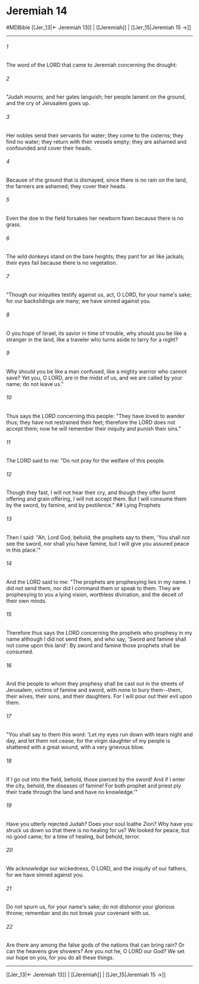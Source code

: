 # Jeremiah 14
#MDBible
[[Jer_13|← Jeremiah 13]] | [[Jeremiah]] | [[Jer_15|Jeremiah 15 →]]

***

###### 1 

The word of the LORD that came to Jeremiah concerning the drought: 

###### 2 

"Judah mourns, and her gates languish; her people lament on the ground, and the cry of Jerusalem goes up. 

###### 3 

Her nobles send their servants for water; they come to the cisterns; they find no water; they return with their vessels empty; they are ashamed and confounded and cover their heads. 

###### 4 

Because of the ground that is dismayed, since there is no rain on the land, the farmers are ashamed; they cover their heads. 

###### 5 

Even the doe in the field forsakes her newborn fawn because there is no grass. 

###### 6 

The wild donkeys stand on the bare heights; they pant for air like jackals; their eyes fail because there is no vegetation. 

###### 7 

"Though our iniquities testify against us, act, O LORD, for your name's sake; for our backslidings are many; we have sinned against you. 

###### 8 

O you hope of Israel, its savior in time of trouble, why should you be like a stranger in the land, like a traveler who turns aside to tarry for a night? 

###### 9 

Why should you be like a man confused, like a mighty warrior who cannot save? Yet you, O LORD, are in the midst of us, and we are called by your name; do not leave us." 

###### 10 

Thus says the LORD concerning this people: "They have loved to wander thus; they have not restrained their feet; therefore the LORD does not accept them; now he will remember their iniquity and punish their sins." 

###### 11 

The LORD said to me: "Do not pray for the welfare of this people. 

###### 12 

Though they fast, I will not hear their cry, and though they offer burnt offering and grain offering, I will not accept them. But I will consume them by the sword, by famine, and by pestilence." ## Lying Prophets 

###### 13 

Then I said: "Ah, Lord God, behold, the prophets say to them, 'You shall not see the sword, nor shall you have famine, but I will give you assured peace in this place.'" 

###### 14 

And the LORD said to me: "The prophets are prophesying lies in my name. I did not send them, nor did I command them or speak to them. They are prophesying to you a lying vision, worthless divination, and the deceit of their own minds. 

###### 15 

Therefore thus says the LORD concerning the prophets who prophesy in my name although I did not send them, and who say, 'Sword and famine shall not come upon this land': By sword and famine those prophets shall be consumed. 

###### 16 

And the people to whom they prophesy shall be cast out in the streets of Jerusalem, victims of famine and sword, with none to bury them--them, their wives, their sons, and their daughters. For I will pour out their evil upon them. 

###### 17 

"You shall say to them this word: 'Let my eyes run down with tears night and day, and let them not cease, for the virgin daughter of my people is shattered with a great wound, with a very grievous blow. 

###### 18 

If I go out into the field, behold, those pierced by the sword! And if I enter the city, behold, the diseases of famine! For both prophet and priest ply their trade through the land and have no knowledge.'" 

###### 19 

Have you utterly rejected Judah? Does your soul loathe Zion? Why have you struck us down so that there is no healing for us? We looked for peace, but no good came; for a time of healing, but behold, terror. 

###### 20 

We acknowledge our wickedness, O LORD, and the iniquity of our fathers, for we have sinned against you. 

###### 21 

Do not spurn us, for your name's sake; do not dishonor your glorious throne; remember and do not break your covenant with us. 

###### 22 

Are there any among the false gods of the nations that can bring rain? Or can the heavens give showers? Are you not he, O LORD our God? We set our hope on you, for you do all these things. 

***

[[Jer_13|← Jeremiah 13]] | [[Jeremiah]] | [[Jer_15|Jeremiah 15 →]]
